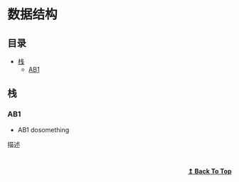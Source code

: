 # 数据结构

## 目录

- [栈](#栈)
  - [AB1](#AB1) 

## 栈


### AB1
* AB1 dosomething

描述
```

```
<!-- ![img]() -->
```cpp

```

<div align="right">
    <b><a href="#目录">↥ Back To Top</a></b>
</div>

